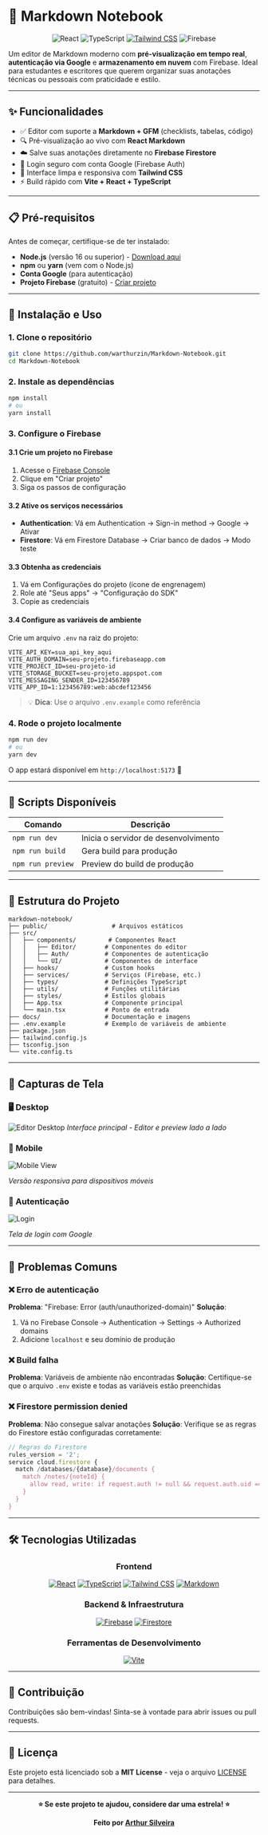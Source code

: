 # 📝 Markdown Notebook

<div align="center">

![React](https://img.shields.io/badge/React-61DAFB?style=flat-square&logo=react&logoColor=white)
![TypeScript](https://img.shields.io/badge/TypeScript-007ACC?style=flat-square&logo=typescript&logoColor=white)
[![Tailwind CSS](https://img.shields.io/badge/Tailwind_CSS-38B2AC?style=flat-square&logo=tailwind-css&logoColor=white)](https://tailwindcss.com/)
![Firebase](https://img.shields.io/badge/Firebase-FFCA28?style=flat-square&logo=firebase&logoColor=black)

</div>

Um editor de Markdown moderno com **pré-visualização em tempo real**, **autenticação via Google** e **armazenamento em nuvem** com Firebase. Ideal para estudantes e escritores que querem organizar suas anotações técnicas ou pessoais com praticidade e estilo.


---

## ✨ Funcionalidades

- ✅ Editor com suporte a **Markdown + GFM** (checklists, tabelas, código)
- 🔍 Pré-visualização ao vivo com **React Markdown**
- ☁️ Salve suas anotações diretamente no **Firebase Firestore**
- 🔐 Login seguro com conta Google (Firebase Auth)
- 🧠 Interface limpa e responsiva com **Tailwind CSS**
- ⚡ Build rápido com **Vite + React + TypeScript**

---

## 📋 Pré-requisitos

Antes de começar, certifique-se de ter instalado:

- **Node.js** (versão 16 ou superior) - [Download aqui](https://nodejs.org/)
- **npm** ou **yarn** (vem com o Node.js)
- **Conta Google** (para autenticação)
- **Projeto Firebase** (gratuito) - [Criar projeto](https://console.firebase.google.com/)

---

## 🚀 Instalação e Uso

### 1. Clone o repositório
```bash
git clone https://github.com/warthurzin/Markdown-Notebook.git
cd Markdown-Notebook
```

### 2. Instale as dependências
```bash
npm install
# ou
yarn install
```

### 3. Configure o Firebase

#### 3.1 Crie um projeto no Firebase
1. Acesse o [Firebase Console](https://console.firebase.google.com/)
2. Clique em "Criar projeto"
3. Siga os passos de configuração

#### 3.2 Ative os serviços necessários
- **Authentication**: Vá em Authentication → Sign-in method → Google → Ativar
- **Firestore**: Vá em Firestore Database → Criar banco de dados → Modo teste

#### 3.3 Obtenha as credenciais
1. Vá em Configurações do projeto (ícone de engrenagem)
2. Role até "Seus apps" → "Configuração do SDK"
3. Copie as credenciais

#### 3.4 Configure as variáveis de ambiente
Crie um arquivo `.env` na raiz do projeto:

```env
VITE_API_KEY=sua_api_key_aqui
VITE_AUTH_DOMAIN=seu-projeto.firebaseapp.com
VITE_PROJECT_ID=seu-projeto-id
VITE_STORAGE_BUCKET=seu-projeto.appspot.com
VITE_MESSAGING_SENDER_ID=123456789
VITE_APP_ID=1:123456789:web:abcdef123456
```

> 💡 **Dica**: Use o arquivo `.env.example` como referência

### 4. Rode o projeto localmente
```bash
npm run dev
# ou
yarn dev
```

O app estará disponível em `http://localhost:5173` 🎉

---

## 📜 Scripts Disponíveis

| Comando | Descrição |
|---------|-----------|
| `npm run dev` | Inicia o servidor de desenvolvimento |
| `npm run build` | Gera build para produção |
| `npm run preview` | Preview do build de produção |


---

## 📁 Estrutura do Projeto

```
markdown-notebook/
├── public/                  # Arquivos estáticos
├── src/
│   ├── components/         # Componentes React
│   │   ├── Editor/        # Componentes do editor
│   │   ├── Auth/          # Componentes de autenticação
│   │   └── UI/            # Componentes de interface
│   ├── hooks/             # Custom hooks
│   ├── services/          # Serviços (Firebase, etc.)
│   ├── types/             # Definições TypeScript
│   ├── utils/             # Funções utilitárias
│   ├── styles/            # Estilos globais
│   ├── App.tsx            # Componente principal
│   └── main.tsx           # Ponto de entrada
├── docs/                  # Documentação e imagens
├── .env.example           # Exemplo de variáveis de ambiente
├── package.json
├── tailwind.config.js
├── tsconfig.json
└── vite.config.ts
```

---

## 📸 Capturas de Tela

### 🖥️ Desktop
![Editor Desktop](https://i.imgur.com/0PHExsz.png)
*Interface principal - Editor e preview lado a lado*

### 📱 Mobile
![Mobile View](https://i.imgur.com/svy8Bf4_d.jpeg?maxwidth=520&shape=thumb&fidelity=high)

*Versão responsiva para dispositivos móveis*

### 🔐 Autenticação
![Login](https://i.imgur.com/budRpi5.png)

*Tela de login com Google*

---

## 🔧 Problemas Comuns

### ❌ Erro de autenticação
**Problema**: "Firebase: Error (auth/unauthorized-domain)"
**Solução**: 
1. Vá no Firebase Console → Authentication → Settings → Authorized domains
2. Adicione `localhost` e seu domínio de produção

### ❌ Build falha
**Problema**: Variáveis de ambiente não encontradas
**Solução**: Certifique-se que o arquivo `.env` existe e todas as variáveis estão preenchidas

### ❌ Firestore permission denied
**Problema**: Não consegue salvar anotações
**Solução**: Verifique se as regras do Firestore estão configuradas corretamente:

```javascript
// Regras do Firestore
rules_version = '2';
service cloud.firestore {
  match /databases/{database}/documents {
    match /notes/{noteId} {
      allow read, write: if request.auth != null && request.auth.uid == resource.data.userId;
    }
  }
}
```

---

## 🛠 Tecnologias Utilizadas

<div align="center">

### Frontend
[![React](https://img.shields.io/badge/React-20232A?style=for-the-badge&logo=react&logoColor=61DAFB)](https://reactjs.org/)
[![TypeScript](https://img.shields.io/badge/TypeScript-007ACC?style=for-the-badge&logo=typescript&logoColor=white)](https://www.typescriptlang.org/)
[![Tailwind CSS](https://img.shields.io/badge/Tailwind_CSS-38B2AC?style=for-the-badge&logo=tailwind-css&logoColor=white)](https://tailwindcss.com/)
[![Markdown](https://img.shields.io/badge/Markdown-000000?style=for-the-badge&logo=markdown&logoColor=white)](https://github.com/remarkjs/react-markdown)

### Backend & Infraestrutura
[![Firebase](https://img.shields.io/badge/Firebase-039BE5?style=for-the-badge&logo=Firebase&logoColor=white)](https://firebase.google.com/)
[![Firestore](https://img.shields.io/badge/Firestore-FFCA28?style=for-the-badge&logo=firebase&logoColor=black)](https://firebase.google.com/products/firestore)

### Ferramentas de Desenvolvimento
[![Vite](https://img.shields.io/badge/Vite-646CFF?style=for-the-badge&logo=vite&logoColor=white)](https://vitejs.dev/)

</div>

---

## 🤝 Contribuição

Contribuições são bem-vindas! Sinta-se à vontade para abrir issues ou pull requests.

---

## 📄 Licença

Este projeto está licenciado sob a **MIT License** - veja o arquivo [LICENSE](https://github.com/warthurzin/Markdown-Notebook?tab=MIT-1-ov-file) para detalhes.

---

<div align="center">

**⭐ Se este projeto te ajudou, considere dar uma estrela! ⭐**

**Feito por [Arthur Silveira](https://github.com/warthurzin)**

</div>
